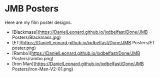 JMB Posters
========================
Here are my film poster designs.


+ [Blackmass](https://DanielLeonard.github.io/ixdbelfast/Done/JMB Posters/Blackmass.jpg) 
+ [ET](https://DanielLeonard.github.io/ixdbelfast/Done/JMB Posters/ET poster.png) 
+ [Rambo](https://DanielLeonard.github.io/ixdbelfast/Done/JMB Posters/rambo.png) 
+ [Iron Man](https://DanielLeonard.github.io/ixdbelfast/Done/JMB Posters/Iron-Man-V2-01.png) 



